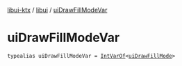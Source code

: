 [libui-ktx](../index.md) / [libui](index.md) / [uiDrawFillModeVar](./ui-draw-fill-mode-var.md)

# uiDrawFillModeVar

`typealias uiDrawFillModeVar = `[`IntVarOf`](../kotlinx.cinterop/-int-var-of/index.md)`<`[`uiDrawFillMode`](ui-draw-fill-mode.md)`>`